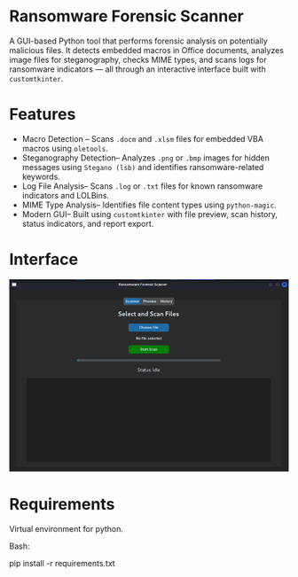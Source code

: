 
# Ransomware Forensic Scanner

A GUI-based Python tool that performs forensic analysis on potentially malicious files. It detects embedded macros in Office documents, analyzes image files for steganography, checks MIME types, and scans logs for ransomware indicators — all through an interactive interface built with `customtkinter`.

# Features

- Macro Detection – Scans `.docm` and `.xlsm` files for embedded VBA macros using `oletools`.
- Steganography Detection– Analyzes `.png` or `.bmp` images for hidden messages using `Stegano (lsb)` and identifies ransomware-related keywords.
- Log File Analysis– Scans `.log` or `.txt` files for known ransomware indicators and LOLBins.
- MIME Type Analysis– Identifies file content types using `python-magic`.
- Modern GUI– Built using `customtkinter` with file preview, scan history, status indicators, and report export.

# Interface
![Ransomware Scanner GUI](scanner_gui.png)

#  Requirements

Virtual environment for python.

Bash:

pip install -r requirements.txt

